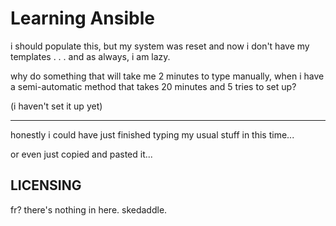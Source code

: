 # Learning Ansible

i should populate this, but my system was reset 
and now i don't have my templates
.
.
.
and as always, i am lazy.

why do something that will take me 2 minutes to type manually,
when i have a semi-automatic method that takes 20 minutes and 5 tries to set up?

(i haven't set it up yet)

***

honestly i could have just finished typing my usual stuff in this time...

or even just copied and pasted it...


## LICENSING

fr? there's nothing in here. skedaddle.


